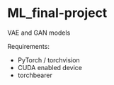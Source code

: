 # ML_final-project
VAE and GAN models


Requirements:
  - PyTorch / torchvision
  - CUDA enabled device
  - torchbearer
